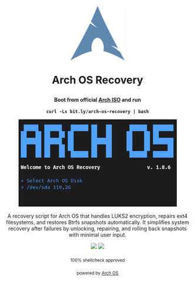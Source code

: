 <h1 align="center">
  <img src="./logo.svg" width="150" height="150">
  <p>Arch OS Recovery</p>
</h1>

<div align="center">

<p><strong>Boot from official <a target="_blank" href="https://archlinux.org/download/">Arch ISO</a> and run</strong></p>

**`curl -Ls bit.ly/arch-os-recovery | bash`**

<p><img src="./screenshots/recovery.png"></p>

  <p>A recovery script for Arch OS that handles LUKS2 encryption, repairs ext4 filesystems, and restores Btrfs snapshots automatically. It simplifies system recovery after failures by unlocking, repairing, and rolling back snapshots with minimal user input.</p>

  <p>
    <img src="https://img.shields.io/badge/MAINTAINED-YES-green?style=for-the-badge">
    <img src="https://img.shields.io/badge/License-GPL_v2-blue?style=for-the-badge">
  </p>
  <p><sub>100% shellcheck approved</sub></p>
  <p><sub>powered by <a href="https://github.com/murkl/arch-os">Arch OS</a></sub></p>

</div>

